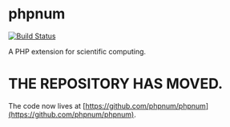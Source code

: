# phpnum

[![Build Status](https://travis-ci.org/phpnum/phpnum.svg?branch=master)](https://travis-ci.org/phpnum/phpnum)

A PHP extension for scientific computing. 



# THE REPOSITORY HAS MOVED.

The code now lives at [https://github.com/phpnum/phpnum](https://github.com/phpnum/phpnum).
